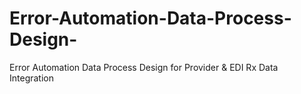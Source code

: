 # Error-Automation-Data-Process-Design-
Error Automation Data Process Design for Provider &amp; EDI Rx Data Integration
